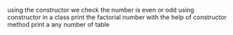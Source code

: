 using the constructor we check the number is even or odd
using constructor in a class print the factorial number
with the help of constructor method print a any number of table
